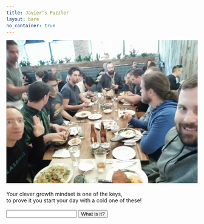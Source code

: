 ```yaml
---
title: Javier's Puzzler
layout: bare
no_container: true
---
```


<div class="img-splash">
    <div class="img-container">
        <img src="expansion.jpg" />
    </div>
</div>

<div class="container">
<br>
Your clever growth mindset is one of the keys,<br>
to prove it you start your day with a cold one of these!<br><br>

<input id="guess" name="guess" />
<input type="button" value="What is it?" onclick="window.open('/puzzle/javier/' + document.getElementById('guess').value)" />
</div>
